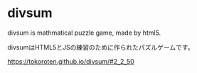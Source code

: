 # divsum

divsum is mathmatical puzzle game, made by html5.

divsumはHTML5とJSの練習のために作られたパズルゲームです。

https://tokoroten.github.io/divsum/#2_2_50
